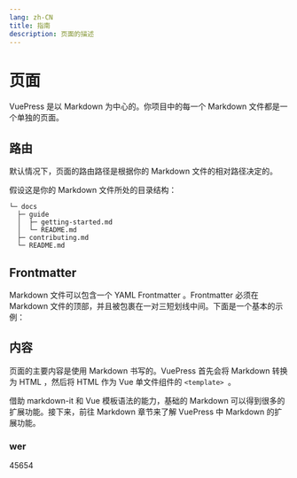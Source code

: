 ```yaml
---
lang: zh-CN
title: 指南
description: 页面的描述
---
```


# 页面
VuePress 是以 Markdown 为中心的。你项目中的每一个 Markdown 文件都是一个单独的页面。

## 路由
默认情况下，页面的路由路径是根据你的 Markdown 文件的相对路径决定的。

假设这是你的 Markdown 文件所处的目录结构：
```
└─ docs
  ├─ guide
  │  ├─ getting-started.md
  │  └─ README.md
  ├─ contributing.md
  └─ README.md
```

## Frontmatter
Markdown 文件可以包含一个 YAML Frontmatter 。Frontmatter 必须在 Markdown 文件的顶部，并且被包裹在一对三短划线中间。下面是一个基本的示例：

## 内容
页面的主要内容是使用 Markdown 书写的。VuePress 首先会将 Markdown 转换为 HTML ，然后将 HTML 作为 Vue 单文件组件的 `<template> `。

借助 markdown-it 和 Vue 模板语法的能力，基础的 Markdown 可以得到很多的扩展功能。接下来，前往 Markdown 章节来了解 VuePress 中 Markdown 的扩展功能。

### wer

45654
